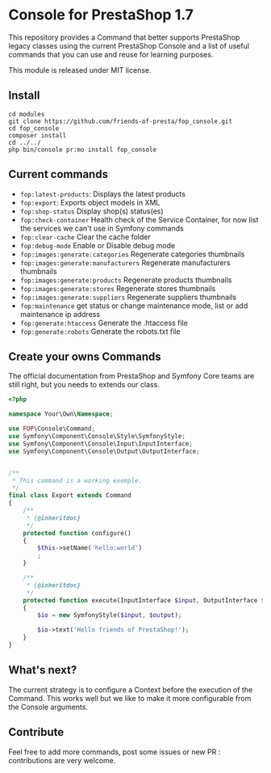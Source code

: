 # Console for PrestaShop 1.7

This repository provides a Command that better supports PrestaShop legacy classes using the current PrestaShop Console and a list
of useful commands that you can use and reuse for learning purposes.

This module is released under MIT license.

## Install

```
cd modules 
git clone https://github.com/friends-of-presta/fop_console.git
cd fop_console
composer install
cd ../../
php bin/console pr:mo install fop_console
```

## Current commands

* `fop:latest-products`: Displays the latest products
* `fop:export`: Exports object models in XML
* `fop:shop-status` Display shop(s) status(es)
* `fop:check-container`   Health check of the Service Container, for now list the services we can't use in Symfony commands
* `fop:clear-cache` Clear the cache folder
* `fop:debug-mode` Enable or Disable debug mode
* `fop:images:generate:categories` Regenerate categories thumbnails
* `fop:images:generate:manufacturers` Regenerate manufacturers thumbnails
* `fop:images:generate:products` Regenerate products thumbnails
* `fop:images:generate:stores` Regenerate stores thumbnails
* `fop:images:generate:suppliers` Regenerate suppliers thumbnails
* `fop:maintenance` get status or change maintenance mode, list or add maintenance ip address
* `fop:generate:htaccess` Generate the .htaccess file
* `fop:generate:robots`   Generate the robots.txt file

## Create your owns Commands

The official documentation from PrestaShop and Symfony Core teams are still right, but you needs
to extends our class.

```php
<?php

namespace Your\Own\Namespace;

use FOP\Console\Command;
use Symfony\Component\Console\Style\SymfonyStyle;
use Symfony\Component\Console\Input\InputInterface;
use Symfony\Component\Console\Output\OutputInterface;


/**
 * This command is a working exemple.
 */
final class Export extends Command
{
    /**
     * {@inheritdoc}
     */
    protected function configure()
    {
        $this->setName('hello:world')
        ;
    }

    /**
     * {@inheritdoc}
     */
    protected function execute(InputInterface $input, OutputInterface $output)
    {
        $io = new SymfonyStyle($input, $output);

        $io->text('Hello friends of PrestaShop!');
    }
}
```

## What's next?

The current strategy is to configure a Context before the execution of the Command.
This works well but we like to make it more configurable from the Console arguments.

## Contribute

Feel free to add more commands, post some issues or new PR : contributions are very welcome.
